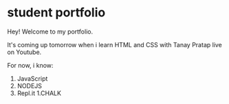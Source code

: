 # student portfolio

Hey! Welcome to my portfolio.  

It's coming up tomorrow when i learn HTML and CSS with Tanay Pratap live on Youtube.

For now, i know:

1. JavaScript
1. NODEJS
1. Repl.it
1.CHALK